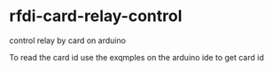 # rfdi-card-relay-control
control relay by card on arduino 

To read the card id use the exqmples on the arduino ide to get card id 
